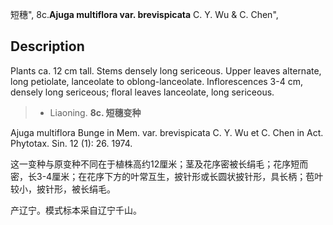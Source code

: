 短穗",
8c.**Ajuga multiflora var. brevispicata** C. Y. Wu & C. Chen",

## Description
Plants ca. 12 cm tall. Stems densely long sericeous. Upper leaves alternate, long petiolate, lanceolate to oblong-lanceolate. Inflorescences 3-4 cm, densely long sericeous; floral leaves lanceolate, long sericeous.

> * Liaoning.
**8c. 短穗变种**

Ajuga multiflora Bunge in Mem. var. brevispicata C. Y. Wu et C. Chen in Act. Phytotax. Sin. 12 (1): 26. 1974.

这一变种与原变种不同在于植株高约12厘米；茎及花序密被长绢毛；花序短而密，长3-4厘米；在花序下方的叶常互生，披针形或长圆状披针形，具长柄；苞叶较小，披针形，被长绢毛。

产辽宁。模式标本采自辽宁千山。

